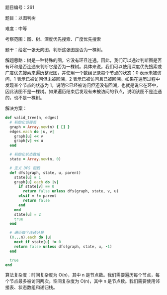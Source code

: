 题目编号：261

题目：以图判树

难度：中等

考察范围：图、树、深度优先搜索、广度优先搜索

题干：给定一张无向图，判断这张图是否为一棵树。

解题思路：树是一种特殊的图，它没有环且连通。因此，我们可以通过判断图是否有环和是否连通来判断它是否为一棵树。具体来说，我们可以使用深度优先搜索或广度优先搜索来遍历整张图，并使用一个数组记录每个节点的状态：0 表示未被访问，1 表示已被访问但未被回溯，2 表示已被访问且已被回溯。如果在遍历过程中发现某个节点的状态为 1，说明它已经被访问但还没有回溯，也就是说它在环中，因此该图不是一棵树。如果遍历结束后发现有未被访问的节点，说明该图不是连通的，也不是一棵树。

解决方案：

```ruby
def valid_tree(n, edges)
  # 初始化邻接表
  graph = Array.new(n) { [] }
  edges.each do |u, v|
    graph[u] << v
    graph[v] << u
  end

  # 初始化状态数组
  state = Array.new(n, 0)

  # 定义 DFS 函数
  def dfs(graph, state, u, parent)
    state[u] = 1
    graph[u].each do |v|
      if state[v] == 0
        return false unless dfs(graph, state, v, u)
      elsif v != parent
        return false
      end
    end
    state[u] = 2
    true
  end

  # 遍历每个连通分量
  (0...n).each do |u|
    next if state[u] != 0
    return false unless dfs(graph, state, u, -1)
  end

  true
end
```

算法复杂度：时间复杂度为 O(n)，其中 n 是节点数。我们需要遍历每个节点，每个节点最多被访问两次。空间复杂度为 O(n)，其中 n 是节点数。我们需要使用邻接表、状态数组和递归栈。